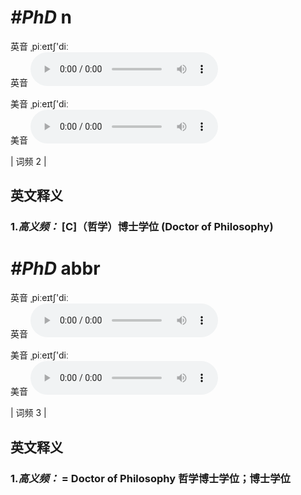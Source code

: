# ***\#PhD*** n
英音 ˌpiːeɪtʃ'diː  
英音
<audio src="./media/PhD-B.aac" controls="controls"></audio>

美音 ˌpiːeɪtʃ'diː  
美音
<audio src="./media/PhD.aac" controls="controls"></audio>



| 词频 2 |  

英文释义
---
### 1.*高义频：* **[C]（哲学）博士学位 (Doctor of Philosophy)**  


# ***\#PhD*** abbr
英音 ˌpiːeɪtʃ'diː  
英音
<audio src="./media/PhD-B.aac" controls="controls"></audio>

美音 ˌpiːeɪtʃ'diː  
美音
<audio src="./media/PhD.aac" controls="controls"></audio>



| 词频 3 |  

英文释义
---
### 1.*高义频：* **= Doctor of Philosophy 哲学博士学位；博士学位**  


